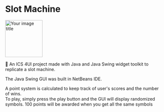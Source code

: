 # Slot Machine

<img src="https://user-images.githubusercontent.com/36112125/113491126-5661ef80-949c-11eb-9588-cc37a250d26d.jpg" alt="Your image title" width="120"/>

:slot_machine: An ICS 4UI project made with Java and Java Swing widget toolkit to replicate a slot machine.

The Java Swing GUI was built in NetBeans IDE.

A point system is calculated to keep track of user's scores and the number of wins.  
To play, simply press the play button and the GUI will display randomized symbols. 100 points will be awarded when you get all the same symbols
